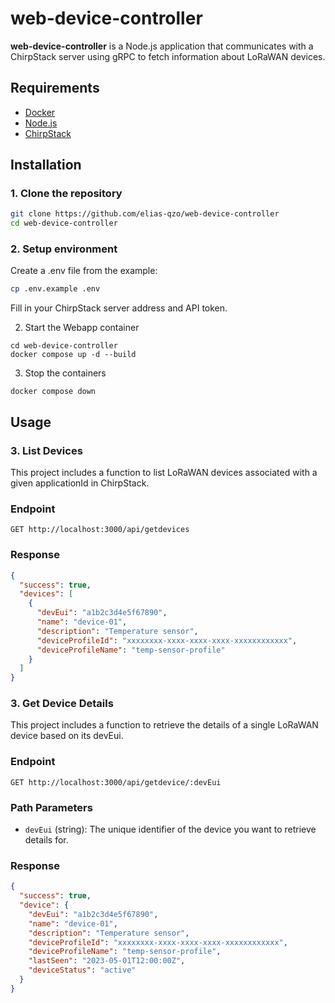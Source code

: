 # web-device-controller

**web-device-controller** is a Node.js application that communicates with a ChirpStack server using gRPC to fetch information about LoRaWAN devices.

## Requirements

- [Docker](https://www.docker.com/)
- [Node.js](https://nodejs.org/)
- [ChirpStack](https://www.chirpstack.io/)

## Installation

### 1. Clone the repository

```bash
git clone https://github.com/elias-qzo/web-device-controller
cd web-device-controller
```

### 2. Setup environment
Create a .env file from the example:
```bash
cp .env.example .env
```
Fill in your ChirpStack server address and API token.

2. Start the Webapp container
```shell
cd web-device-controller
docker compose up -d --build
```

3. Stop the containers
```shell
docker compose down
```

## Usage

### 3. List Devices
This project includes a function to list LoRaWAN devices associated with a given applicationId in ChirpStack.

### Endpoint

`GET http://localhost:3000/api/getdevices`

### Response

```json
{
  "success": true,
  "devices": [
    {
      "devEui": "a1b2c3d4e5f67890",
      "name": "device-01",
      "description": "Temperature sensor",
      "deviceProfileId": "xxxxxxxx-xxxx-xxxx-xxxx-xxxxxxxxxxxx",
      "deviceProfileName": "temp-sensor-profile"
    }
  ]
}
```

### 3. Get Device Details
This project includes a function to retrieve the details of a single LoRaWAN device based on its devEui.

### Endpoint

`GET http://localhost:3000/api/getdevice/:devEui`

### Path Parameters

- `devEui` (string): The unique identifier of the device you want to retrieve details for.

### Response

```json
{
  "success": true,
  "device": {
    "devEui": "a1b2c3d4e5f67890",
    "name": "device-01",
    "description": "Temperature sensor",
    "deviceProfileId": "xxxxxxxx-xxxx-xxxx-xxxx-xxxxxxxxxxxx",
    "deviceProfileName": "temp-sensor-profile",
    "lastSeen": "2023-05-01T12:00:00Z",
    "deviceStatus": "active"
  }
}
